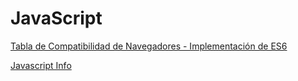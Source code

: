 # JavaScript

[Tabla de Compatibilidad de Navegadores - Implementación de ES6](http://kangax.github.io/compat-table/es6/)


[Javascript Info](http://javascript.info/)
